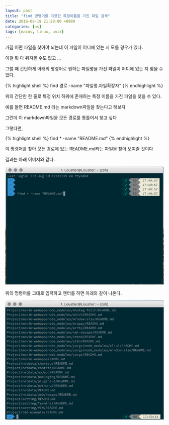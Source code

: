 ```yaml
---
layout: post
title: "find 명령어를 이용한 특정이름을 가진 파일 검색"
date: 2016-08-19 21:29:00 +0900
categories: [os]
tags: [macos, linux, unix]
---
```


가끔 어떤 파일을 찾아야 되는데 이 파일이 어디에 있는 지 모를 경우가 있다.

이걸 뭐 다 뒤져볼 수도 없고 ...

그럴 때 간단하게 아래의 명령어로 원하는 파일명을 가진 파일이 어디에 있는 지 찾을 수 있다.

<!--more-->

{% highlight shell %}
find 경로 -name "파일명.파일확장자"
{% endhighlight %}

위의 간단한 한 줄로 특정 위치 하위에 존재하는 특정 이름을 가진 파일을 찾을 수 있다.

예를 들면 README.md 라는 markdown파일을 찾는다고 해보자

그런데 이 markdown파일을 모든 경로를 통틀어서 찾고 싶다

그렇다면,

{% highlight shell %}
find * -name "README.md"
{% endhighlight %}

이 명령어를 찾아 모든 경로에 있는 README.md라는 파일을 찾아 보여줄 것이다

결과는 아래 이미지와 같다.

![](/files/find_specific_name_1.png)

위의 명령어를 그대로 입력하고 엔터를 하면 아래와 같이 나온다.

![](/files/find_specific_name_2.png)
